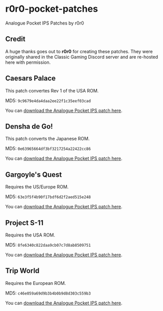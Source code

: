 # r0r0-pocket-patches
Analogue Pocket IPS Patches by r0r0

## Credit

A huge thanks goes out to **r0r0** for creating these patches. They were originally shared in the Classic Gaming Discord server and are re-hosted here with permission.

## Caesars Palace

This patch convertes Rev 1 of the USA ROM.

MD5: `9c9679e4da4daa2ee22f1c35eef03cad`

You can [download the Analogue Pocket IPS patch here](https://github.com/jduckett95/misc-pocket-patches/blob/main/caesars_palace_usa_rev_a_pocket-9c9679e4da4daa2ee22f1c35eef03cad.ips).

## Densha de Go!

This patch converts the Japanese ROM.

MD5: `0e63965664df3bf3217254a22422cc86`

You can [download the Analogue Pocket IPS patch here](https://github.com/jduckett95/misc-pocket-patches/blob/main/densha-de-go-pocket-patch-0e63965664df3bf3217254a22422cc86.ips).

## Gargoyle's Quest

Requires the US/Europe ROM.

MD5: `63e3f5f4b90f17bdf6d2f2aed515e248`

You can [download the Analogue Pocket IPS patch here](https://github.com/jduckett95/misc-pocket-patches/blob/main/Gargoyles-Quest-USA-EU-63e3f5f4b90f17bdf6d2f2aed515e248.ips).

## Project S-11

Requires the USA ROM.

MD5: `8fe6340c822daa9cb07c7d8ab8509751`

You can [download the Analogue Pocket IPS patch here]().

## Trip World

Requires the European ROM.

MD5: `c46e059a69d9b3b4b0b9d8d303c559b3`

You can [download the Analogue Pocket IPS patch here](https://github.com/jduckett95/misc-pocket-patches/blob/main/trip-world-eu.ips).
